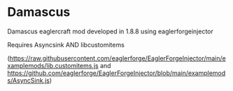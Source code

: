 # Damascus
Damascus eaglercraft mod developed in 1.8.8 using eaglerforgeinjector

Requires Asyncsink AND libcustomitems

(https://raw.githubusercontent.com/eaglerforge/EaglerForgeInjector/main/examplemods/lib.customitems.js   and   https://github.com/eaglerforge/EaglerForgeInjector/blob/main/examplemods/AsyncSink.js)
